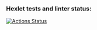 ### Hexlet tests and linter status:
[![Actions Status](https://github.com/freevad-frontend/frontend-project-11/actions/workflows/hexlet-check.yml/badge.svg)](https://github.com/freevad-frontend/frontend-project-11/actions)
